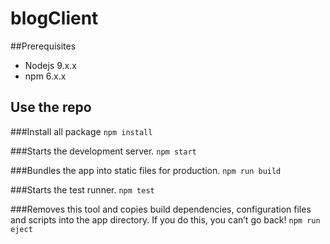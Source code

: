 # blogClient

##Prerequisites
 * Nodejs 9.x.x 
 * npm 6.x.x

## Use the repo

###Install all package
  	`npm install`

###Starts the development server.
  	`npm start`

###Bundles the app into static files for production.
  	`npm run build`

###Starts the test runner.
  	`npm test`

###Removes this tool and copies build dependencies, configuration files and scripts into the app directory. If you do this, you can’t go back!
  	`npm run eject`